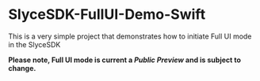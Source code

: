 # SlyceSDK-FullUI-Demo-Swift

This is a very simple project that demonstrates how to initiate Full UI mode in the SlyceSDK

**Please note, Full UI mode is current a _Public Preview_ and is subject to change.**
